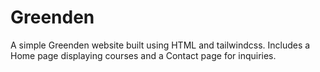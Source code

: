 # Greenden
A simple Greenden website built using HTML and tailwindcss. Includes a Home page displaying courses and a Contact page for inquiries.
